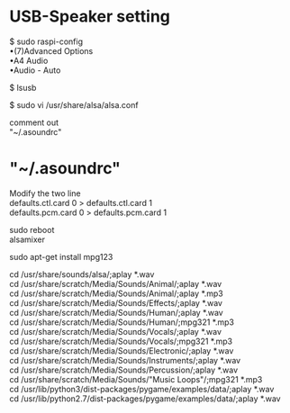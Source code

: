 # USB-Speaker setting

$ sudo raspi-config  
•(7)Advanced Options  
•A4 Audio  
•Audio - Auto  
  
$ lsusb  
  
$ sudo vi /usr/share/alsa/alsa.conf  
  
comment out  
"~/.asoundrc"
# "~/.asoundrc"  
  
Modify the two line  
defaults.ctl.card 0 > defaults.ctl.card 1  
defaults.pcm.card 0 > defaults.pcm.card 1  
  
sudo reboot  
alsamixer  
  
sudo apt-get install mpg123  
  
cd /usr/share/sounds/alsa/;aplay *.wav  
cd /usr/share/scratch/Media/Sounds/Animal/;aplay *.wav  
cd /usr/share/scratch/Media/Sounds/Animal/;aplay *.mp3  
cd /usr/share/scratch/Media/Sounds/Effects/;aplay *.wav  
cd /usr/share/scratch/Media/Sounds/Human/;aplay *.wav  
cd /usr/share/scratch/Media/Sounds/Human/;mpg321 *.mp3  
cd /usr/share/scratch/Media/Sounds/Vocals/;aplay *.wav  
cd /usr/share/scratch/Media/Sounds/Vocals/;mpg321 *.mp3  
cd /usr/share/scratch/Media/Sounds/Electronic/;aplay *.wav  
cd /usr/share/scratch/Media/Sounds/Instruments/;aplay *.wav  
cd /usr/share/scratch/Media/Sounds/Percussion/;aplay *.wav  
cd /usr/share/scratch/Media/Sounds/"Music Loops"/;mpg321 *.mp3  
cd /usr/lib/python3/dist-packages/pygame/examples/data/;aplay *.wav  
cd /usr/lib/python2.7/dist-packages/pygame/examples/data/;aplay *.wav    
